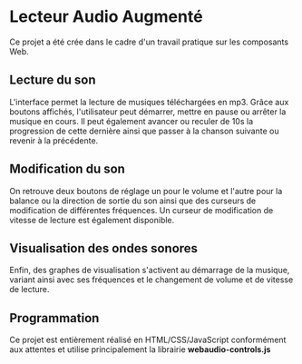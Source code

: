 # Lecteur Audio Augmenté
Ce projet a été crée dans le cadre d'un travail pratique sur les composants Web.


## Lecture du son
L'interface permet la lecture de musiques téléchargées en mp3. 
Grâce aux boutons affichés, l'utilisateur peut démarrer, mettre en pause ou arrêter la musique en cours. Il peut également avancer ou reculer de 10s la progression de cette dernière ainsi que passer à la chanson suivante ou revenir à la précédente.


## Modification du son
On retrouve deux boutons de réglage un pour le volume et l'autre pour la balance ou la direction de sortie du son ainsi que des curseurs de modification de différentes fréquences. Un curseur de modification de vitesse de lecture est également disponible. 


## Visualisation des ondes sonores
Enfin, des graphes de visualisation s'activent au démarrage de la musique, variant ainsi avec ses fréquences et le changement de volume et de vitesse de lecture. 

## Programmation
Ce projet est entièrement réalisé en HTML/CSS/JavaScript conformément aux attentes et utilise principalement la librairie **webaudio-controls.js**
